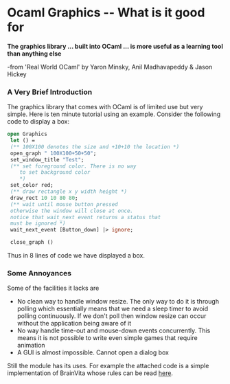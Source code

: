 # Ocaml Graphics -- What is it good for 

__The graphics library ... built into OCaml ... is more useful as a learning tool than anything else__

-from 'Real World OCaml' by Yaron Minsky, Anil Madhavapeddy & Jason Hickey

### A Very Brief Introduction
The graphics library that comes with OCaml is of limited use but very simple. Here is ten minute tutorial using an example.
Consider the following code to display a box:

```OCaml
open Graphics
 let () =
 (** 100X100 denotes the size and +10+10 the location *)
 open_graph " 100X100+50+50";
 set_window_title "Test";
 (** set foreground color. There is no way
    to set background color
    *)
 set_color red;
 (** draw rectangle x y width height *)
 draw_rect 10 10 80 80;
 (** wait until mouse button pressed
 otherwise the window will close at once.
 notice that wait_next event returns a status that 
 must be ignored *)
 wait_next_event [Button_down] |> ignore;

 close_graph ()

```
Thus in 8 lines of code we have displayed a box. 

### Some Annoyances

Some of the facilities it lacks are

* No clean way to handle window resize. The only way to do it is through polling which essentially means
that we need a sleep timer to avoid polling continuously. If we don't poll then  window resize can occur 
without the application being aware of it 
* No way handle time-out and mouse-down events concurrently. This means it is not possible to write even 
simple games that require animation
* A GUI is almost impossible. Cannot open a dialog box



Still the module has its uses. For example the attached code is a simple implementation of BrainVita whose rules can be 
read [here](https://thesundayprogrammer.wordpress.com/2011/03/19/brainvita-solution/). 
